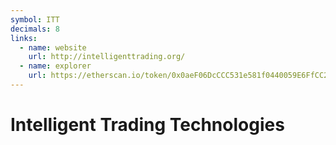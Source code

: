 ```yaml
---
symbol: ITT
decimals: 8
links:
  - name: website
    url: http://intelligenttrading.org/
  - name: explorer
    url: https://etherscan.io/token/0x0aeF06DcCCC531e581f0440059E6FfCC206039EE
---
```


# Intelligent Trading Technologies
